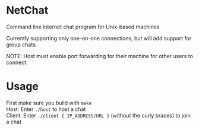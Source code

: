 NetChat
=======

Command line internet chat program for Unix-based machines

Currently supporting only one-on-one connections, but will add support for group chats.

NOTE: Host must enable port forwarding for their machine for other users to connect.

Usage
======
First make sure you build with ```make```<br>
Host: Enter ```./host``` to host a chat<br>
Client: Enter ```./client { IP_ADDRESS/URL }``` (without the curly braces) to join a chat
